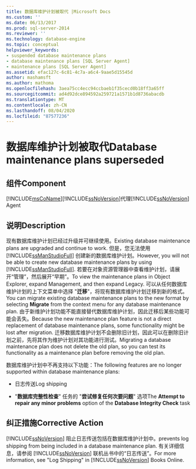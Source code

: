 ```yaml
---
title: 数据库维护计划被取代 |Microsoft Docs
ms.custom: ''
ms.date: 06/13/2017
ms.prod: sql-server-2014
ms.reviewer: ''
ms.technology: database-engine
ms.topic: conceptual
helpviewer_keywords:
- suspended database maintenance plans
- database maintenance plans [SQL Server Agent]
- maintenance plans [SQL Server Agent]
ms.assetid: efac127c-6c81-4c7a-a6c4-9aae5d15545d
author: mashamsft
ms.author: mathoma
ms.openlocfilehash: 3aea75cc4ecc94ccbaeb1f35cecd0b18ff3a65ff
ms.sourcegitcommit: ad4d92dce894592a259721a1571b1d8736abacdb
ms.translationtype: MT
ms.contentlocale: zh-CN
ms.lasthandoff: 08/04/2020
ms.locfileid: "87577236"
---
```

# <a name="database-maintenance-plans-superseded"></a><span data-ttu-id="144fa-102">数据库维护计划被取代</span><span class="sxs-lookup"><span data-stu-id="144fa-102">Database maintenance plans superseded</span></span>
    
## <a name="component"></a><span data-ttu-id="144fa-103">组件</span><span class="sxs-lookup"><span data-stu-id="144fa-103">Component</span></span>  
 [!INCLUDE[msCoName](../../includes/msconame-md.md)]<span data-ttu-id="144fa-104">[!INCLUDE[ssNoVersion](../../includes/ssnoversion-md.md)]代理</span><span class="sxs-lookup"><span data-stu-id="144fa-104">[!INCLUDE[ssNoVersion](../../includes/ssnoversion-md.md)] Agent</span></span>  
  
## <a name="description"></a><span data-ttu-id="144fa-105">说明</span><span class="sxs-lookup"><span data-stu-id="144fa-105">Description</span></span>  
 <span data-ttu-id="144fa-106">现有数据库维护计划已经过升级并可继续使用。</span><span class="sxs-lookup"><span data-stu-id="144fa-106">Existing database maintenance plans are upgraded and continue to work.</span></span> <span data-ttu-id="144fa-107">但是，您无法使用 [!INCLUDE[ssManStudioFull](../../includes/ssmanstudiofull-md.md)] 创建新的数据库维护计划。</span><span class="sxs-lookup"><span data-stu-id="144fa-107">However, you will not be able to create new database maintenance plans by using [!INCLUDE[ssManStudioFull](../../includes/ssmanstudiofull-md.md)].</span></span> <span data-ttu-id="144fa-108">若要在对象资源管理器中查看维护计划，请展开“管理”，然后展开“早期”。</span><span class="sxs-lookup"><span data-stu-id="144fa-108">To view the maintenance plans in Object Explorer, expand Management, and then expand Legacy.</span></span> <span data-ttu-id="144fa-109">可以从任何数据库维护计划的上下文菜单中选择 "**迁移**"，将现有数据库维护计划迁移到新的格式。</span><span class="sxs-lookup"><span data-stu-id="144fa-109">You can migrate existing database maintenance plans to the new format by selecting **Migrate** from the context menu for any database maintenance plan.</span></span> <span data-ttu-id="144fa-110">由于新维护计划功能不能直接替代数据库维护计划，因此迁移后某些功能可能会丢失。</span><span class="sxs-lookup"><span data-stu-id="144fa-110">Because the new maintenance plan feature is not a direct replacement of database maintenance plans, some functionality might be lost after migration.</span></span> <span data-ttu-id="144fa-111">迁移数据库维护计划不会删除旧计划，因此可以在删除旧计划之前，先将其作为维护计划对其功能进行测试。</span><span class="sxs-lookup"><span data-stu-id="144fa-111">Migrating a database maintenance plan does not delete the old plan, so you can test its functionality as a maintenance plan before removing the old plan.</span></span>  
  
 <span data-ttu-id="144fa-112">数据库维护计划中不再支持以下功能：</span><span class="sxs-lookup"><span data-stu-id="144fa-112">The following features are no longer supported within database maintenance plans:</span></span>  
  
-   <span data-ttu-id="144fa-113">日志传送</span><span class="sxs-lookup"><span data-stu-id="144fa-113">Log shipping</span></span>  
  
-   <span data-ttu-id="144fa-114">"**数据库完整性检查**" 任务的 "**尝试修复任何次要问题**" 选项</span><span class="sxs-lookup"><span data-stu-id="144fa-114">The **Attempt to repair any minor problems** option of the **Database Integrity Check** task</span></span>  
  
## <a name="corrective-action"></a><span data-ttu-id="144fa-115">纠正措施</span><span class="sxs-lookup"><span data-stu-id="144fa-115">Corrective Action</span></span>  
 [!INCLUDE[ssNoVersion](../../includes/ssnoversion-md.md)] <span data-ttu-id="144fa-116">阻止日志传送包括在数据库维护计划中。</span><span class="sxs-lookup"><span data-stu-id="144fa-116">prevents log shipping from being included in a database maintenance plan.</span></span> <span data-ttu-id="144fa-117">有关详细信息，请参阅 [!INCLUDE[ssNoVersion](../../includes/ssnoversion-md.md)] 联机丛书中的“日志传送”。</span><span class="sxs-lookup"><span data-stu-id="144fa-117">For more information, see "Log Shipping" in [!INCLUDE[ssNoVersion](../../includes/ssnoversion-md.md)] Books Online.</span></span>  
  
  
